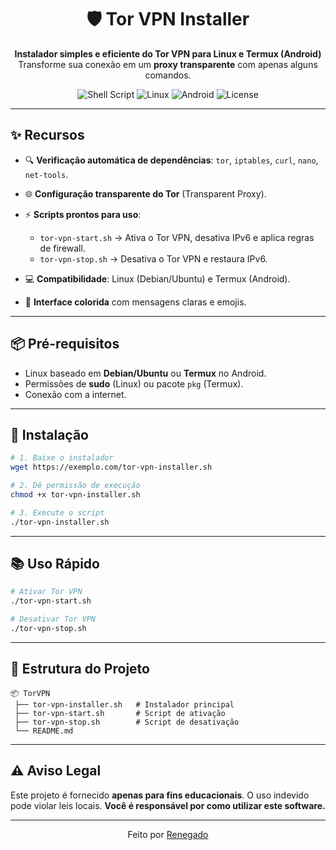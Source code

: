 <div align="center">

# 🛡️ Tor VPN Installer

**Instalador simples e eficiente do Tor VPN para Linux e Termux (Android)**
Transforme sua conexão em um **proxy transparente** com apenas alguns comandos.

![Shell Script](https://img.shields.io/badge/Shell_Script-121011?style=for-the-badge\&logo=gnu-bash\&logoColor=white)
![Linux](https://img.shields.io/badge/Linux-FCC624?style=for-the-badge\&logo=linux\&logoColor=black)
![Android](https://img.shields.io/badge/Termux-000000?style=for-the-badge\&logo=android\&logoColor=white)
![License](https://img.shields.io/badge/License-MIT-blue?style=for-the-badge)

</div>

---

## ✨ Recursos

* 🔍 **Verificação automática de dependências**: `tor`, `iptables`, `curl`, `nano`, `net-tools`.
* 🌐 **Configuração transparente do Tor** (Transparent Proxy).
* ⚡ **Scripts prontos para uso**:

  * `tor-vpn-start.sh` → Ativa o Tor VPN, desativa IPv6 e aplica regras de firewall.
  * `tor-vpn-stop.sh` → Desativa o Tor VPN e restaura IPv6.
* 💻 **Compatibilidade**: Linux (Debian/Ubuntu) e Termux (Android).
* 🎨 **Interface colorida** com mensagens claras e emojis.

---

## 📦 Pré-requisitos

* Linux baseado em **Debian/Ubuntu** ou **Termux** no Android.
* Permissões de **sudo** (Linux) ou pacote `pkg` (Termux).
* Conexão com a internet.

---

## 🚀 Instalação

```bash
# 1. Baixe o instalador
wget https://exemplo.com/tor-vpn-installer.sh

# 2. Dê permissão de execução
chmod +x tor-vpn-installer.sh

# 3. Execute o script
./tor-vpn-installer.sh
```

---

## 📚 Uso Rápido

```bash
# Ativar Tor VPN
./tor-vpn-start.sh

# Desativar Tor VPN
./tor-vpn-stop.sh
```

---

## 📂 Estrutura do Projeto

```
📦 TorVPN
 ├── tor-vpn-installer.sh   # Instalador principal
 ├── tor-vpn-start.sh       # Script de ativação
 ├── tor-vpn-stop.sh        # Script de desativação
 └── README.md
```

---

## ⚠️ Aviso Legal

Este projeto é fornecido **apenas para fins educacionais**.
O uso indevido pode violar leis locais.
**Você é responsável por como utilizar este software.**

---

<div align="center">
  Feito por <a href="https://github.com/joaobarbosa0m">Renegado</a>
</div>
